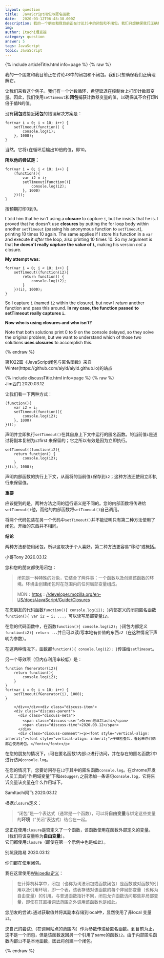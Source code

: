 ```yaml
---
layout: question
title:  JavaScript闭包与匿名函数
date:   2020-03-12T06:48:38.000Z
description: 我的一个朋友和我目前正在讨论JS中的闭包和不闭包。我们只想确保我们正确理解它。让我们来看这个例子。我们有一个计数循环，希望延迟在控制台上打印计数器变量...
img: 
author: Itachi理查德
category: question
answer: 5
tags: JavaScript
topic: JavaScript
---
```

<div class="article-root">
  <div class="article">
    {% include articleTitle.html info=page %}
    {% raw %}
    <div class="article-content"><p><font style="vertical-align: inherit;"><font style="vertical-align: inherit;">我的一个朋友和我目前正在讨论JS中的闭包和不闭包。</font><font style="vertical-align: inherit;">我们只想确保我们正确理解它。</font></font></p>

<p><font style="vertical-align: inherit;"><font style="vertical-align: inherit;">让我们来看这个例子。</font><font style="vertical-align: inherit;">我们有一个计数循环，希望延迟在控制台上打印计数器变量。</font><font style="vertical-align: inherit;">因此，我们使用</font></font><code>setTimeout</code><font style="vertical-align: inherit;"><font style="vertical-align: inherit;">和</font></font><strong><font style="vertical-align: inherit;"><font style="vertical-align: inherit;">闭包</font></font></strong><font style="vertical-align: inherit;"><font style="vertical-align: inherit;">捕获计数器变量的值，以确保其不会打印N倍于值N的值。</font></font></p>

<p><font style="vertical-align: inherit;"><font style="vertical-align: inherit;">没有</font></font><strong><font style="vertical-align: inherit;"><font style="vertical-align: inherit;">闭包</font></font></strong><font style="vertical-align: inherit;"><font style="vertical-align: inherit;">或接近</font></font><strong><font style="vertical-align: inherit;"><font style="vertical-align: inherit;">闭包</font></font></strong><font style="vertical-align: inherit;"><font style="vertical-align: inherit;">的错误解决方案</font><font style="vertical-align: inherit;">是：</font></font></p>

<pre><code>for(var i = 0; i &lt; 10; i++) {<font></font>
    setTimeout(function() {<font></font>
        console.log(i);<font></font>
    }, 1000);<font></font>
}<font></font>
</code></pre>

<p><font style="vertical-align: inherit;"><font style="vertical-align: inherit;">当然，它将</font></font><code>i</code><font style="vertical-align: inherit;"><font style="vertical-align: inherit;">在循环后</font><font style="vertical-align: inherit;">输出10倍的值</font><font style="vertical-align: inherit;">，即10。</font></font></p>

<p><strong><font style="vertical-align: inherit;"><font style="vertical-align: inherit;">所以他的尝试是：</font></font></strong></p>

<pre><code>for(var i = 0; i &lt; 10; i++) {<font></font>
    (function(){<font></font>
        var i2 = i;<font></font>
        setTimeout(function(){<font></font>
            console.log(i2);<font></font>
        }, 1000)<font></font>
    })();<font></font>
}<font></font>
</code></pre>

<p><font style="vertical-align: inherit;"><font style="vertical-align: inherit;">按预期打印0到9。</font></font></p>

<p>I told him that he isn't using a <strong>closure</strong> to capture <code>i</code>, but he insists that he is. I proved that he doesn't use <strong>closures</strong> by putting the for loop body within another <code>setTimeout</code> (passing his anonymous function to <code>setTimeout</code>), printing 10 times 10 again. The same applies if I store his function in a <code>var</code> and execute it <em>after</em> the loop, also printing 10 times 10. So my argument is that <strong>he doesn't really <em>capture</em> the value of <code>i</code></strong>, making his version <em>not</em> a closure.</p>

<p><strong>My attempt was:</strong></p>

<pre><code>for(var i = 0; i &lt; 10; i++) {<font></font>
    setTimeout((function(i2){<font></font>
        return function() {<font></font>
            console.log(i2);<font></font>
        }<font></font>
    })(i), 1000);<font></font>
}<font></font>
</code></pre>

<p>So I capture <code>i</code> (named <code>i2</code> within the closure), but now I <em>return</em> another function and pass this around. <strong>In my case, the function passed to setTimeout really captures <code>i</code>.</strong></p>

<p><strong>Now who is using closures and who isn't?</strong></p>

<p>Note that both solutions print 0 to 9 on the console delayed, so they solve the original problem, but we want to understand which of those two solutions <strong>uses closures</strong> to accomplish this.</p></div>
    {% endraw %}
  </div>
  <p class="winter_mark">第1022篇《JavaScript闭包与匿名函数》来自Winter(https://github.com/aiyld/aiyld.github.io)的站点</p>
  <div class="discuss-wrapper">
    {% include discussTitle.html info=page %}
    {% raw %}
    <div class="discuss-list">
    <div class="discuss-item">
        <div class="discuss-parent">
          <div class="discuss-meta">
            <span class="discuss-user">Jim西门</span>
            <span class="discuss-time">2020.03.12</span>
          </div>
          <div class="discuss-comment"><p><font style="vertical-align: inherit;"><font style="vertical-align: inherit;">让我们看一下两种方式：</font></font></p>

<pre><code>(function(){<font></font>
    var i2 = i;<font></font>
    setTimeout(function(){<font></font>
        console.log(i2);<font></font>
    }, 1000)<font></font>
})();<font></font>
</code></pre>

<p><font style="vertical-align: inherit;"><font style="vertical-align: inherit;">声明并立即执行</font></font><code>setTimeout()</code><font style="vertical-align: inherit;"><font style="vertical-align: inherit;">在其自身上下文</font><font style="vertical-align: inherit;">中运行的匿名函数</font><font style="vertical-align: inherit;">。</font><font style="vertical-align: inherit;">的当前值</font></font><code>i</code><font style="vertical-align: inherit;"><font style="vertical-align: inherit;">是通过将副本复制为</font></font><code>i2</code><font style="vertical-align: inherit;"><font style="vertical-align: inherit;">first </font><font style="vertical-align: inherit;">来保留的</font><font style="vertical-align: inherit;">；</font><font style="vertical-align: inherit;">它之所以有效是因为立即执行。</font></font></p>

<pre><code>setTimeout((function(i2){<font></font>
    return function() {<font></font>
        console.log(i2);<font></font>
    }<font></font>
})(i), 1000);<font></font>
</code></pre>

<p><font style="vertical-align: inherit;"><font style="vertical-align: inherit;">声明内部函数的执行上下文，从而将的当前值</font></font><code>i</code><font style="vertical-align: inherit;"><font style="vertical-align: inherit;">保存到</font></font><code>i2</code><font style="vertical-align: inherit;"><font style="vertical-align: inherit;">；</font><font style="vertical-align: inherit;">这种方法还使用立即执行来保留值。</font></font></p>

<p><strong><font style="vertical-align: inherit;"><font style="vertical-align: inherit;">重要</font></font></strong></p>

<p><font style="vertical-align: inherit;"><font style="vertical-align: inherit;">应该提到的是，两种方法之间的运行语义是不同的。</font><font style="vertical-align: inherit;">您的内部函数将传递给</font></font><code>setTimeout()</code><font style="vertical-align: inherit;"><font style="vertical-align: inherit;">他</font><font style="vertical-align: inherit;">，</font><font style="vertical-align: inherit;">而他的内部函数将</font></font><code>setTimeout()</code><font style="vertical-align: inherit;"><font style="vertical-align: inherit;">自己</font><font style="vertical-align: inherit;">调用</font><font style="vertical-align: inherit;">。</font></font></p>

<p><font style="vertical-align: inherit;"><font style="vertical-align: inherit;">将两个代码包装在另一个代码中</font></font><code>setTimeout()</code><font style="vertical-align: inherit;"><font style="vertical-align: inherit;">并不能证明只有第二种方法使用了闭包，开始的东西并不相同。</font></font></p>

<p><strong><font style="vertical-align: inherit;"><font style="vertical-align: inherit;">结论</font></font></strong></p>

<p><font style="vertical-align: inherit;"><font style="vertical-align: inherit;">两种方法都使用闭包，所以这取决于个人喜好。</font><font style="vertical-align: inherit;">第二种方法更容易“移动”或概括。</font></font></p></div>
        </div></div><div class="discuss-item">
        <div class="discuss-parent">
          <div class="discuss-meta">
            <span class="discuss-user">小哥Tony</span>
            <span class="discuss-time">2020.03.12</span>
          </div>
          <div class="discuss-comment"><p><font style="vertical-align: inherit;"><font style="vertical-align: inherit;">您和您的朋友都使用闭包：</font></font></p>

<blockquote>
  <p><font style="vertical-align: inherit;"><font style="vertical-align: inherit;">闭包是一种特殊的对象，它结合了两件事：一个函数以及创建该函数的环境。</font><font style="vertical-align: inherit;">环境由创建闭包时在范围内的任何局部变量组成。</font></font></p>
  
  <p><font style="vertical-align: inherit;"><font style="vertical-align: inherit;">MDN：</font><a href="https://developer.mozilla.org/en-US/docs/JavaScript/Guide/Closures" rel="noreferrer"><font style="vertical-align: inherit;">https</font></a><font style="vertical-align: inherit;">：</font></font><a href="https://developer.mozilla.org/en-US/docs/JavaScript/Guide/Closures" rel="noreferrer"><font style="vertical-align: inherit;"><font style="vertical-align: inherit;">//developer.mozilla.org/en-US/docs/JavaScript/Guide/Closures</font></font></a></p>
</blockquote>

<p><font style="vertical-align: inherit;"><font style="vertical-align: inherit;">在您朋友的代码函数</font></font><code>function(){ console.log(i2); }</code><font style="vertical-align: inherit;"><font style="vertical-align: inherit;">内部定义的闭包匿名函数</font></font><code>function(){ var i2 = i; ...</code><font style="vertical-align: inherit;"><font style="vertical-align: inherit;">，可以读写局部变量</font></font><em><code>i2</code></em><font style="vertical-align: inherit;"><font style="vertical-align: inherit;">。</font></font></p>

<p><font style="vertical-align: inherit;"><font style="vertical-align: inherit;">在您的代码函数中，在函数</font></font><code>function(){ console.log(i2); }</code><font style="vertical-align: inherit;"><font style="vertical-align: inherit;">闭包内部定义</font></font><code>function(i2){ return ...</code><font style="vertical-align: inherit;"><font style="vertical-align: inherit;">并且可以读/写本地有价值的东西</font></font><em><code>i2</code></em><font style="vertical-align: inherit;"><font style="vertical-align: inherit;">（在这种情况下声明为参数）。</font></font></p>

<p><font style="vertical-align: inherit;"><font style="vertical-align: inherit;">在这两种情况下，函数都</font></font><code>function(){ console.log(i2); }</code><font style="vertical-align: inherit;"><font style="vertical-align: inherit;">传递给</font></font><code>setTimeout</code><font style="vertical-align: inherit;"><font style="vertical-align: inherit;">。</font></font></p>

<p><font style="vertical-align: inherit;"><font style="vertical-align: inherit;">另一个等效项（但内存利用率较低）是：</font></font></p>

<pre><code>function fGenerator(i2){<font></font>
    return function(){<font></font>
        console.log(i2);<font></font>
    }<font></font>
}<font></font>
for(var i = 0; i &lt; 10; i++) {<font></font>
    setTimeout(fGenerator(i), 1000);<font></font>
}<font></font>
</code></pre></div>
        </div></div><div class="discuss-item">
        <div class="discuss-parent">
          <div class="discuss-meta">
            <span class="discuss-user">Green老丝Itachi</span>
            <span class="discuss-time">2020.03.12</span>
          </div>
          <div class="discuss-comment"><p><font style="vertical-align: inherit;"><font style="vertical-align: inherit;">仔细检查后，看起来你们俩都在使用闭包。</font></font></p>

<p><font style="vertical-align: inherit;"><font style="vertical-align: inherit;">在您的朋友的情况下，</font></font><code>i</code><font style="vertical-align: inherit;"><font style="vertical-align: inherit;">可在匿名函数1内部</font></font><code>i2</code><font style="vertical-align: inherit;"><font style="vertical-align: inherit;">进行访问，</font><font style="vertical-align: inherit;">并</font><font style="vertical-align: inherit;">在存在的匿名函数2中进行访问</font></font><code>console.log</code><font style="vertical-align: inherit;"><font style="vertical-align: inherit;">。</font></font></p>

<p><font style="vertical-align: inherit;"><font style="vertical-align: inherit;">在您的情况下，您要访问存在</font></font><code>i2</code><font style="vertical-align: inherit;"><font style="vertical-align: inherit;">于其中的匿名函数</font></font><code>console.log</code><font style="vertical-align: inherit;"><font style="vertical-align: inherit;">。</font><font style="vertical-align: inherit;">在chrome开发人员工具的“作用域变量”下和</font></font><code>debugger;</code><font style="vertical-align: inherit;"><font style="vertical-align: inherit;">之前</font><font style="vertical-align: inherit;">添加一条</font><font style="vertical-align: inherit;">语句</font></font><code>console.log</code><font style="vertical-align: inherit;"><font style="vertical-align: inherit;">，它将告诉变量该变量在什么作用域下。</font></font></p></div>
        </div></div><div class="discuss-item">
        <div class="discuss-parent">
          <div class="discuss-meta">
            <span class="discuss-user">SamItachi阿飞</span>
            <span class="discuss-time">2020.03.12</span>
          </div>
          <div class="discuss-comment"><p><font style="vertical-align: inherit;"><font style="vertical-align: inherit;">根据</font></font><code>closure</code><font style="vertical-align: inherit;"><font style="vertical-align: inherit;">定义：</font></font></p>

<blockquote>
  <p><font style="vertical-align: inherit;"><font style="vertical-align: inherit;">“闭包”是一个表达式（通常是一个函数），可以将</font></font><strong><font style="vertical-align: inherit;"><font style="vertical-align: inherit;">自由变量</font></font></strong><font style="vertical-align: inherit;"><font style="vertical-align: inherit;">与</font><font style="vertical-align: inherit;">绑定这些变量</font><font style="vertical-align: inherit;">的</font></font><strong><font style="vertical-align: inherit;"><font style="vertical-align: inherit;">环境</font></font></strong><font style="vertical-align: inherit;"><font style="vertical-align: inherit;">（“关闭”表达式）结合</font><font style="vertical-align: inherit;">在一起</font><font style="vertical-align: inherit;">。</font></font></p>
</blockquote>

<p><font style="vertical-align: inherit;"><font style="vertical-align: inherit;">您正在使用</font></font><code>closure</code><font style="vertical-align: inherit;"><font style="vertical-align: inherit;">是否定义了一个函数，该函数使用在函数外部定义的变量。</font><font style="vertical-align: inherit;">（我们将该变量称为</font></font><strong><font style="vertical-align: inherit;"><font style="vertical-align: inherit;">自由变量</font></font></strong><font style="vertical-align: inherit;"><font style="vertical-align: inherit;">）。</font></font><br><font style="vertical-align: inherit;"><font style="vertical-align: inherit;">
它们都使用</font></font><code>closure</code><font style="vertical-align: inherit;"><font style="vertical-align: inherit;">（即使在第一个示例中也是如此）。</font></font></p></div>
        </div></div><div class="discuss-item">
        <div class="discuss-parent">
          <div class="discuss-meta">
            <span class="discuss-user">别坑我路易</span>
            <span class="discuss-time">2020.03.12</span>
          </div>
          <div class="discuss-comment"><p><font style="vertical-align: inherit;"><font style="vertical-align: inherit;">你们都在使用闭包。</font></font></p>

<p><font style="vertical-align: inherit;"><font style="vertical-align: inherit;">我</font><font style="vertical-align: inherit;">在这里</font><font style="vertical-align: inherit;">使用</font></font><a href="http://en.wikipedia.org/wiki/Closure_%28computer_science%29" rel="noreferrer"><font style="vertical-align: inherit;"><font style="vertical-align: inherit;">Wikipedia定义</font></font></a><font style="vertical-align: inherit;"><font style="vertical-align: inherit;">：</font></font></p>

<blockquote>
  <p><font style="vertical-align: inherit;"><font style="vertical-align: inherit;">在计算机科学中，闭包（也称为词法闭包或函数闭包）是函数或对函数的引用以及引用环境，即一个表，该表存储对该函数的每个非局部变量（也称为自由变量）的引用。</font><font style="vertical-align: inherit;">与普通函数指针不同，闭包允许函数访问那些非局部变量，即使在其直接词法范围之外调用该函数也是如此。</font></font></p>
</blockquote>

<p><font style="vertical-align: inherit;"><font style="vertical-align: inherit;">您朋友的尝试</font></font><code>i</code><font style="vertical-align: inherit;"><font style="vertical-align: inherit;">通过获取值并将其副本存储到local中，</font><font style="vertical-align: inherit;">显然使用了</font><font style="vertical-align: inherit;">非local </font><font style="vertical-align: inherit;">变量</font></font><code>i2</code><font style="vertical-align: inherit;"><font style="vertical-align: inherit;">。</font></font></p>

<p><font style="vertical-align: inherit;"><font style="vertical-align: inherit;">您自己的尝试</font></font><code>i</code><font style="vertical-align: inherit;"><font style="vertical-align: inherit;">（在调用站点的范围内）作为参数传递给匿名函数。</font><font style="vertical-align: inherit;">到目前为止，这不是一个闭包，但是该函数返回另一个引用了same的函数</font></font><code>i2</code><font style="vertical-align: inherit;"><font style="vertical-align: inherit;">。</font><font style="vertical-align: inherit;">由于内部匿名函数内部</font></font><code>i2</code><font style="vertical-align: inherit;"><font style="vertical-align: inherit;">不是本地</font><font style="vertical-align: inherit;">函数</font><font style="vertical-align: inherit;">，因此将创建一个闭包。</font></font></p></div>
        </div></div>
    </div>
    {% endraw %}
  </div>
<div>
